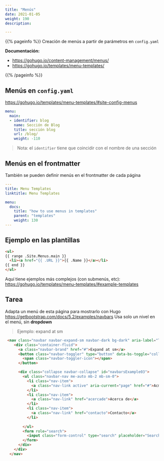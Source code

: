 ```yaml
---
title: "Menús"
date: 2021-01-05
weight: 190
description: 

---
```


{{% pageinfo %}}
Creación de menús a partir de parámetros en `config.yaml`

**Documentación:**  
* https://gohugo.io/content-management/menus/
* https://gohugo.io/templates/menu-templates/

{{% /pageinfo %}}

## Menús en `config.yaml`



https://gohugo.io/templates/menu-templates/#site-config-menus

```yaml
menu:
  main:
  - identifier: blog
    name: Sección de Blog
    title: sección blog 
    url: /blog/
    weight: -110

```
> Nota: el `identifier` tiene que coincidir con el nombre de una sección

## Menús en el frontmatter

También se pueden definir menús en el frontmatter de cada página

```yaml
---
title: Menu Templates
linktitle: Menu Templates

menu:
  docs:
    title: "how to use menus in templates"
    parent: "templates"
    weight: 130
---
```

## Ejemplo en las plantillas

```html
<ul>
{{ range .Site.Menus.main }}
  <li><a href="{{ .URL }}">{{ .Name }}</a></li>
{{ end }}
</ul>
```
Aquí tiene ejemplos más complejos (con submenús, etc): https://gohugo.io/templates/menu-templates/#example-templates


## Tarea

Adapta un menú de esta página para mostrarlo con Hugo https://getbootstrap.com/docs/5.2/examples/navbars Usa solo un nivel en el menú, sin **dropdown**

> Ejemplo: expand at sm

```html
 <nav class="navbar navbar-expand-sm navbar-dark bg-dark" aria-label="Third navbar example">
    <div class="container-fluid">
      <a class="navbar-brand" href="#">Expand at sm</a>
      <button class="navbar-toggler" type="button" data-bs-toggle="collapse" data-bs-target="#navbarsExample03" aria-controls="navbarsExample03" aria-expanded="false" aria-label="Toggle navigation">
        <span class="navbar-toggler-icon"></span>
      </button>

      <div class="collapse navbar-collapse" id="navbarsExample03">
        <ul class="navbar-nav me-auto mb-2 mb-sm-0">
          <li class="nav-item">
            <a class="nav-link active" aria-current="page" href="#">Acme</a>
          </li>
          <li class="nav-item">
            <a class="nav-link" href="acercade">Acerca de</a>
          </li>
          <li class="nav-item">
            <a class="nav-link" href="contacto">Contacto</a>
          </li>
          
        </ul>
        <form role="search">
          <input class="form-control" type="search" placeholder="Search" aria-label="Search">
        </form>
      </div>
    </div>
  </nav>
```